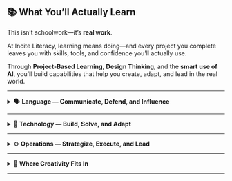 

## 📚 What You’ll Actually Learn

This isn’t schoolwork—it’s **real work**.  

At Incite Literacy, learning means doing—and every project you complete leaves you with skills, tools, and confidence you’ll actually use.

Through **Project-Based Learning**, **Design Thinking**, and the **smart use of AI**, you’ll build capabilities that help you create, adapt, and lead in the real world.

---

<details>
<summary>🗣️ <strong>Language — Communicate, Defend, and Influence</strong></summary>

Craft ideas that get heard. Whether you're pitching, storytelling, or pushing back, you’ll learn to write, speak, and think with power and clarity.

You’ll use tools like:
- **ChatGPT** for persuasive drafts and revision  
- **Otter.ai** for transcripts and interview summaries  
- **Canva Magic Write** for captions and visual messaging  

You’ll walk away able to:
- Communicate with clarity and purpose  
- Advocate for yourself and others  
- Influence conversations that matter

</details>

---

<details>
<summary>🤖 <strong>Technology — Build, Solve, and Adapt</strong></summary>

Use AI as your co-creator. From automating tasks to designing apps and analyzing data, you’ll learn to solve problems in a digital-first world.

You’ll use tools like:
- **Replit** or **GitHub Copilot** for AI-assisted coding  
- **Uizard** or **Figma AI** for wireframes and mockups  
- **RunwayML** for dynamic media and presentations  

You’ll walk away able to:
- Build tools and platforms  
- Adapt to emerging technologies  
- Solve real problems with digital solutions

</details>

---

<details>
<summary>⚙️ <strong>Operations — Strategize, Execute, and Lead</strong></summary>

Turn ideas into outcomes. Learn how to plan projects, manage workflows, and launch initiatives—whether you're starting a business or leading a movement.

You’ll use tools like:
- **Notion AI** for task and time management  
- **Copy.ai** or **Jasper** for branding and outreach  
- **Google Sheets + GPT** for forecasting and modeling  

You’ll walk away able to:
- Design and manage systems  
- Launch real-world projects  
- Lead with strategy and purpose

</details>

---

<details>
<summary>🎨 <strong>Where Creativity Fits In</strong></summary>

While **Language, Technology, and Operations** are our three core focus areas, we know that many learners thrive through **visual, musical, performance, and design-based work**.

At Incite Literacy, *creativity isn't a separate track—it’s a tool you can use across every project.*

Here’s how creative learners thrive at Incite:
- 🎭 Blend storytelling with visual art, theater, or music  
- 🎨 Design campaigns, zines, pitch decks, and digital brands  
- 🎬 Use AI tools like **DALL·E**, **Soundraw**, or **RunwayML** to elevate creative production  
- 🗣 Turn spoken word, choreography, or stage performance into powerful calls to action

**You don’t need to stop creating to succeed here.  
In fact—your creativity might be your strongest advantage.**

</details>

---
